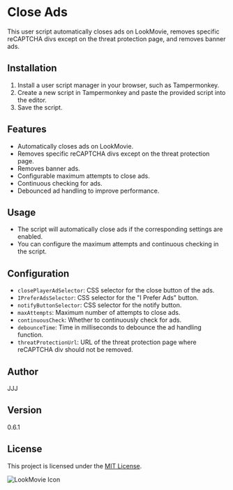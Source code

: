 # Close Ads

This user script automatically closes ads on LookMovie, removes specific reCAPTCHA divs except on the threat protection page, and removes banner ads.

## Installation

1. Install a user script manager in your browser, such as Tampermonkey.
2. Create a new script in Tampermonkey and paste the provided script into the editor.
3. Save the script.

## Features

- Automatically closes ads on LookMovie.
- Removes specific reCAPTCHA divs except on the threat protection page.
- Removes banner ads.
- Configurable maximum attempts to close ads.
- Continuous checking for ads.
- Debounced ad handling to improve performance.

## Usage

- The script will automatically close ads if the corresponding settings are enabled.
- You can configure the maximum attempts and continuous checking in the script.

## Configuration

- `closePlayerAdSelector`: CSS selector for the close button of the ads.
- `IPreferAdsSelector`: CSS selector for the "I Prefer Ads" button.
- `notifyButtonSelector`: CSS selector for the notify button.
- `maxAttempts`: Maximum number of attempts to close ads.
- `continuousCheck`: Whether to continuously check for ads.
- `debounceTime`: Time in milliseconds to debounce the ad handling function.
- `threatProtectionUrl`: URL of the threat protection page where reCAPTCHA div should not be removed.

## Author

JJJ

## Version

0.6.1

## License

This project is licensed under the [MIT License](https://choosealicense.com/licenses/mit/).

![LookMovie Icon](https://www.google.com/s2/favicons?sz=64&domain=lookmovie2.to)